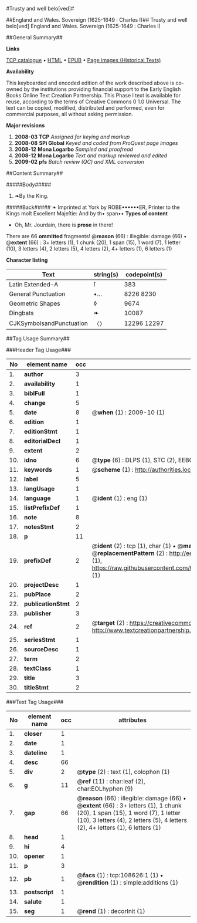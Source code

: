 #Trusty and well belo[ved]#

##England and Wales. Sovereign (1625-1649 : Charles I)##
Trusty and well belo[ved]
England and Wales. Sovereign (1625-1649 : Charles I)

##General Summary##

**Links**

[TCP catalogue](http://www.ota.ox.ac.uk/tcp/)  • 
[HTML](http://tei.it.ox.ac.uk/tcp/Texts-HTML/free/A32/A32146.html)  • 
[EPUB](http://tei.it.ox.ac.uk/tcp/Texts-EPUB/free/A32/A32146.epub) • 
[Page images (Historical Texts)](https://data.historicaltexts.jisc.ac.uk/view?pubId=eebo-19327828e&pageId=eebo-19327828e-108626-1)

**Availability**

This keyboarded and encoded edition of the
	       work described above is co-owned by the institutions
	       providing financial support to the Early English Books
	       Online Text Creation Partnership. This Phase I text is
	       available for reuse, according to the terms of Creative
	       Commons 0 1.0 Universal. The text can be copied,
	       modified, distributed and performed, even for
	       commercial purposes, all without asking permission.

**Major revisions**

1. __2008-03__ __TCP__ *Assigned for keying and markup*
1. __2008-08__ __SPi Global__ *Keyed and coded from ProQuest page images*
1. __2008-12__ __Mona Logarbo__ *Sampled and proofread*
1. __2008-12__ __Mona Logarbo__ *Text and markup reviewed and edited*
1. __2009-02__ __pfs__ *Batch review (QC) and XML conversion*

##Content Summary##

#####Body#####

1. ❧By the King.

#####Back#####
❧ Imprinted at York by ROBE••••••ER, Printer to the Kings moſt Excellent Majeſtie: And by th• span••
**Types of content**

  * Oh, Mr. Jourdain, there is **prose** in there!

There are 66 **ommitted** fragments! 
 @__reason__ (66) : illegible: damage (66)  •  @__extent__ (66) : 3+ letters (1), 1 chunk (20), 1 span (15), 1 word (7), 1 letter (10), 3 letters (4), 2 letters (5), 4 letters (2), 4+ letters (1), 6 letters (1)

**Character listing**


|Text|string(s)|codepoint(s)|
|---|---|---|
|Latin Extended-A|ſ|383|
|General Punctuation|•…|8226 8230|
|Geometric Shapes|◊|9674|
|Dingbats|❧|10087|
|CJKSymbolsandPunctuation|〈〉|12296 12297|

##Tag Usage Summary##

###Header Tag Usage###

|No|element name|occ|attributes|
|---|---|---|---|
|1.|__author__|3||
|2.|__availability__|1||
|3.|__biblFull__|1||
|4.|__change__|5||
|5.|__date__|8| @__when__ (1) : 2009-10 (1)|
|6.|__edition__|1||
|7.|__editionStmt__|1||
|8.|__editorialDecl__|1||
|9.|__extent__|2||
|10.|__idno__|6| @__type__ (6) : DLPS (1), STC (2), EEBO-CITATION (1), OCLC (1), VID (1)|
|11.|__keywords__|1| @__scheme__ (1) : http://authorities.loc.gov/ (1)|
|12.|__label__|5||
|13.|__langUsage__|1||
|14.|__language__|1| @__ident__ (1) : eng (1)|
|15.|__listPrefixDef__|1||
|16.|__note__|8||
|17.|__notesStmt__|2||
|18.|__p__|11||
|19.|__prefixDef__|2| @__ident__ (2) : tcp (1), char (1)  •  @__matchPattern__ (2) : ([0-9\-]+):([0-9IVX]+) (1), (.+) (1)  •  @__replacementPattern__ (2) : http://eebo.chadwyck.com/downloadtiff?vid=$1&page=$2 (1), https://raw.githubusercontent.com/textcreationpartnership/Texts/master/tcpchars.xml#$1 (1)|
|20.|__projectDesc__|1||
|21.|__pubPlace__|2||
|22.|__publicationStmt__|2||
|23.|__publisher__|3||
|24.|__ref__|2| @__target__ (2) : https://creativecommons.org/publicdomain/zero/1.0/ (1), http://www.textcreationpartnership.org/docs/. (1)|
|25.|__seriesStmt__|1||
|26.|__sourceDesc__|1||
|27.|__term__|2||
|28.|__textClass__|1||
|29.|__title__|3||
|30.|__titleStmt__|2||


###Text Tag Usage###

|No|element name|occ|attributes|
|---|---|---|---|
|1.|__closer__|1||
|2.|__date__|1||
|3.|__dateline__|1||
|4.|__desc__|66||
|5.|__div__|2| @__type__ (2) : text (1), colophon (1)|
|6.|__g__|11| @__ref__ (11) : char:leaf (2), char:EOLhyphen (9)|
|7.|__gap__|66| @__reason__ (66) : illegible: damage (66)  •  @__extent__ (66) : 3+ letters (1), 1 chunk (20), 1 span (15), 1 word (7), 1 letter (10), 3 letters (4), 2 letters (5), 4 letters (2), 4+ letters (1), 6 letters (1)|
|8.|__head__|1||
|9.|__hi__|4||
|10.|__opener__|1||
|11.|__p__|3||
|12.|__pb__|1| @__facs__ (1) : tcp:108626:1 (1)  •  @__rendition__ (1) : simple:additions (1)|
|13.|__postscript__|1||
|14.|__salute__|1||
|15.|__seg__|1| @__rend__ (1) : decorInit (1)|

